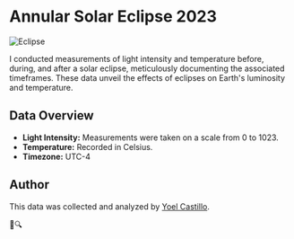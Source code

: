 # Annular Solar Eclipse 2023

![Eclipse]([eclipse_image.jpg](https://drive.google.com/file/d/1TyE8Z3WBShYndb-T_lSV96ygVIdesgDP/view?usp=sharing))

I conducted measurements of light intensity and temperature before, during, and after a solar eclipse, meticulously documenting the associated timeframes. These data unveil the effects of eclipses on Earth's luminosity and temperature.

## Data Overview

- **Light Intensity:** Measurements were taken on a scale from 0 to 1023.
- **Temperature:** Recorded in Celsius.
- **Timezone:** UTC-4

## Author

This data was collected and analyzed by [Yoel Castillo](https://github.com/yscc0002).

🌌🔍
